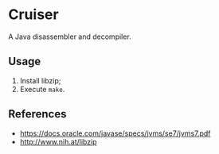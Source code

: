 # Cruiser
A Java disassembler and decompiler.

## Usage
1. Install libzip;
2. Execute `make`.

## References
- https://docs.oracle.com/javase/specs/jvms/se7/jvms7.pdf
- http://www.nih.at/libzip
